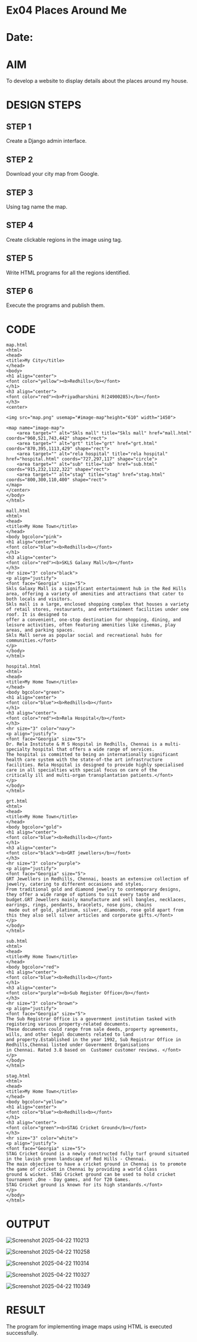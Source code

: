 # Ex04 Places Around Me
# Date:
# AIM
To develop a website to display details about the places around my house.

# DESIGN STEPS
## STEP 1
Create a Django admin interface.

## STEP 2
Download your city map from Google.

## STEP 3
Using <map> tag name the map.

## STEP 4
Create clickable regions in the image using <area> tag.

## STEP 5
Write HTML programs for all the regions identified.

## STEP 6
Execute the programs and publish them.

# CODE
```
map.html
<html>
<head>
<title>My City</title>
</head>
<body>
<h1 align="center">
<font color="yellow"><b>Redhills</b></font>
</h1>
<h3 align="center">
<font color="red"><b>Priyadharshini R(24900285)</b></font>
</h3>
<center>

<img src="map.png" usemap="#image-map"height="610" width="1450">

<map name="image-map">
    <area target="" alt="Skls mall" title="Skls mall" href="mall.html" coords="960,521,743,442" shape="rect">
    <area target="" alt="grt" title="grt" href="grt.html" coords="870,395,1113,429" shape="rect">
    <area target="" alt="rela hospital" title="rela hospital" href="hospital.html" coords="727,297,117" shape="circle">
    <area target="" alt="sub" title="sub" href="sub.html" coords="915,232,1122,322" shape="rect">
    <area target="" alt="stag" title="stag" href="stag.html" coords="800,300,110,400" shape="rect">
</map>
</center>
</body>
</html>

mall.html
<html>
<head>
<title>My Home Town</title>
</head>
<body bgcolor="pink">
<h1 align="center">
<font color="blue"><b>Redhills<b></font>
</h1>
<h3 align="center">
<font color="red"><b>SKLS Galaxy Mall</b></font>
</h3>
<hr size="3" color="black">
<p align="justify">
<font face="Georgia" size="5">
Skls Galaxy Mall is a significant entertainment hub in the Red Hills area, offering a variety of amenities and attractions that cater to both locals and visitors.
Skls mall is a large, enclosed shopping complex that houses a variety of retail stores, restaurants, and entertainment facilities under one roof. It is designed to 
offer a convenient, one-stop destination for shopping, dining, and leisure activities, often featuring amenities like cinemas, play areas, and parking spaces. 
Skls Mall serve as popular social and recreational hubs for communities.</font>
</p>
</body>
</html>

hospital.html
<html>
<head>
<title>My Home Town</title>
</head>
<body bgcolor="green">
<h1 align="center">
<font color="blue"><b>Redhills<b></font>
</h1>
<h3 align="center">
<font color="red"><b>Rela Hospital</b></font>
</h3>
<hr size="3" color="navy">
<p align="justify">
<font face="Georgia" size="5">
Dr. Rela Institute & M S Hospital in Redhills, Chennai is a multi-specialty hospital that offers a wide range of services.
The hospital is committed to being an internationally significant health care system with the state-of-the art infrastructure
facilities. Rela Hospital is designed to provide highly specialised care in all specialties with special focus on care of the 
critically ill and multi-organ transplantation patients.</font>
</p>
</body>
</html>

grt.html
<html>
<head>
<title>My Home Town</title>
</head>
<body bgcolor="gold">
<h1 align="center">
<font color="blue"><b>Redhills<b></font>
</h1>
<h3 align="center">
<font color="black"><b>GRT jewellers</b></font>
</h3>
<hr size="3" color="purple">
<p align="justify">
<font face="Georgia" size="5">
GRT Jewellers in Redhills, Chennai, boasts an extensive collection of jewelry, catering to different occasions and styles. 
From traditional gold and diamond jewelry to contemporary designs, they offer a wide range of options to suit every taste and 
budget.GRT Jewellers mainly manufacture and sell bangles, necklaces, earrings, rings, pendants, bracelets, nose pins, chains
 made out of gold, platinum, silver, diamonds, rose gold apart from this they also sell silver articles and corporate gifts.</font>
</p>
</body>
</html>

sub.html
<html>
<head>
<title>My Home Town</title>
</head>
<body bgcolor="red">
<h1 align="center">
<font color="blue"><b>Redhills<b></font>
</h1>
<h3 align="center">
<font color="purple"><b>Sub Register Office</b></font>
</h3>
<hr size="3" color="brown">
<p align="justify">
<font face="Georgia" size="5">
The Sub Registrar Office is a government institution tasked with registering various property-related documents. 
These documents could range from sale deeds, property agreements, wills, and other legal documents related to land 
and property.Established in the year 1992, Sub Registrar Office in Redhills,Chennai listed under Government Organisations 
in Chennai. Rated 3.8 based on  Customer customer reviews. </font>
</p>
</body>
</html>

stag.html
<html>
<head>
<title>My Home Town</title>
</head>
<body bgcolor="yellow">
<h1 align="center">
<font color="blue"><b>Redhills<b></font>
</h1>
<h3 align="center">
<font color="green"><b>STAG Cricket Ground</b></font>
</h3>
<hr size="3" color="white">
<p align="justify">
<font face="Georgia" size="5">
STAG Cricket Ground is a newly constructed fully turf ground situated in the lavish green landscape of Red Hills - Chennai.
The main objective to have a cricket ground in Chennai is to promote the game of cricket in Chennai by providing a world class 
ground & wicket. STAG Cricket ground can be used to hold cricket tournament ,One - Day games, and for T20 Games. 
STAG Cricket ground is known for its high standards.</font>
</p>
</body>
</html>
```

# OUTPUT
![Screenshot 2025-04-22 110213](https://github.com/user-attachments/assets/ba18c9a7-6762-400e-a4f5-5d74d738205b)

![Screenshot 2025-04-22 110258](https://github.com/user-attachments/assets/041f0fdf-0394-4336-9d21-ae133d53e636)

![Screenshot 2025-04-22 110314](https://github.com/user-attachments/assets/89c2bde7-2a7c-4741-ac15-5f6177c0a4ed)

![Screenshot 2025-04-22 110327](https://github.com/user-attachments/assets/0e986349-2aae-4793-a701-fba898e25568)

![Screenshot 2025-04-22 110349](https://github.com/user-attachments/assets/7fc3c408-6941-4165-ba8d-a2faebd507b2)



# RESULT
The program for implementing image maps using HTML is executed successfully.
